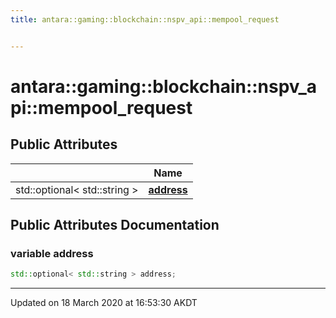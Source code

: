 ```yaml
---
title: antara::gaming::blockchain::nspv_api::mempool_request


---
```


# antara::gaming::blockchain::nspv_api::mempool_request

















## Public Attributes

|                | Name           |
| -------------- | -------------- |
| std::optional< std::string > | **[address](Classes/structantara_1_1gaming_1_1blockchain_1_1nspv__api_1_1mempool__request.md#variable-address)**  |












## Public Attributes Documentation

### variable address

```cpp
std::optional< std::string > address;
```
































-------------------------------

Updated on 18 March 2020 at 16:53:30 AKDT